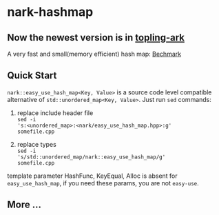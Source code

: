 nark-hashmap
============
## Now the newest version is in [topling-ark](https://github.com/topling/topling-ark)

A very fast and small(memory efficient) hash map: [Bechmark](http://nark.cc/p/?p=142)

## Quick Start

`nark::easy_use_hash_map<Key, Value>` is a source code level compatible alternative of `std::unordered_map<Key, Value>`. Just run `sed` commands:

1.  replace include header file<br/>
<code>sed -i 's:&lt;unordered\_map&gt;:&lt;nark/easy\_use\_hash\_map.hpp&gt;:g' somefile.cpp</code>

2.  replace types<br/>
<code>sed -i 's/std::unordered\_map/nark::easy\_use\_hash\_map/g'  somefile.cpp</code>

template parameter HashFunc, KeyEqual, Alloc is absent for `easy_use_hash_map`, if you need these params, you are not `easy-use`.

## More ...
